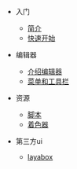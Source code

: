 
* 入门
  * [简介](introduction.md)
  * [快速开始](quickstart.md)

* 编辑器
  * [介绍编辑器](editor.md)
  * [菜单和工具栏](menus-and-toolbar.md)

* 资源
  * [脚本](script.md)
  * [着色器](shader.md)

* 第三方ui
  * [layabox](layabox.md)